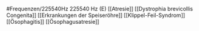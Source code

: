 #Frequenzen/225540Hz
225540 Hz (E)
[[Atresie]]
[[Dystrophia brevicollis Congenita]]
[[Erkrankungen der Speiseröhre]]
[[Klippel-Feil-Syndrom]]
[[Ösophagitis]]
[[Ösophagusatresie]]